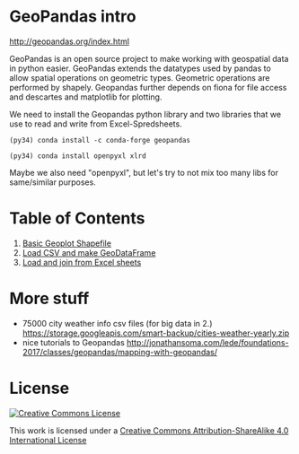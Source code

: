 GeoPandas intro
===============

http://geopandas.org/index.html

GeoPandas is an open source project to make working with geospatial data in python easier.
GeoPandas extends the datatypes used by pandas to allow spatial operations on geometric types.
Geometric operations are performed by shapely.
Geopandas further depends on fiona for file access and descartes and matplotlib for plotting.

We need to install the Geopandas python library and two libraries that we use to read and write from Excel-Spredsheets.

```shell
(py34) conda install -c conda-forge geopandas

(py34) conda install openpyxl xlrd
```

Maybe we also need "openpyxl", but let's try to not mix too many libs for same/similar purposes.

Table of Contents
=================

1. [Basic Geoplot Shapefile](01%20Basic%20Geoplot%20Shapefile.ipynb)
2. [Load CSV and make GeoDataFrame](02%20Load%20CSV%20and%20make%20GeoDataFrame.ipynb)
3. [Load and join from Excel sheets](03%20Load%20and%20join%20from%20Excel%20sheets.ipynb)


More stuff
==========

* 75000 city weather info csv files (for big data in 2.) https://storage.googleapis.com/smart-backup/cities-weather-yearly.zip
* nice tutorials to Geopandas http://jonathansoma.com/lede/foundations-2017/classes/geopandas/mapping-with-geopandas/

License
=======

<a rel="license" href="http://creativecommons.org/licenses/by-sa/4.0/"><img alt="Creative Commons License" style="border-width:0" src="http://i.creativecommons.org/l/by-sa/4.0/88x31.png" /></a><br />

This work is licensed under a [Creative Commons Attribution-ShareAlike 4.0 International License](http://creativecommons.org/licenses/by-sa/4.0/)

